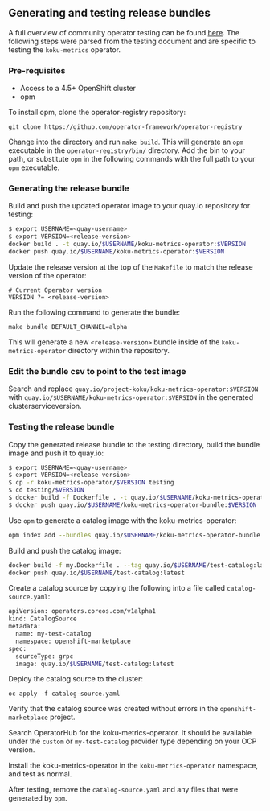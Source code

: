 ## Generating and testing release bundles 

A full overview of community operator testing can be found [here](https://operator-framework.github.io/community-operators/testing-operators/). The following steps were parsed from the testing document and are specific to testing the `koku-metrics` operator.

### Pre-requisites 

* Access to a 4.5+ OpenShift cluster
* opm

To install opm, clone the operator-registry repository: 

```
git clone https://github.com/operator-framework/operator-registry
```
Change into the directory and run `make build`. This will generate an `opm` executable in the `operator-registry/bin/` directory. Add the bin to your path, or substitute `opm` in the following commands with the full path to your `opm` executable.

### Generating the release bundle 
Build and push the updated operator image to your quay.io repository for testing: 

```sh
$ export USERNAME=<quay-username>
$ export VERSION=<release-version>
docker build . -t quay.io/$USERNAME/koku-metrics-operator:$VERSION
docker push quay.io/$USERNAME/koku-metrics-operator:$VERSION 
```

Update the release version at the top of the `Makefile` to match the release version of the operator: 

```
# Current Operator version
VERSION ?= <release-version>
```
Run the following command to generate the bundle: 

```
make bundle DEFAULT_CHANNEL=alpha
```
This will generate a new `<release-version>` bundle inside of the `koku-metrics-operator` directory within the repository. 

### Edit the bundle csv to point to the test image
Search and replace `quay.io/project-koku/koku-metrics-operator:$VERSION` with `quay.io/$USERNAME/koku-metrics-operator:$VERSION` in the generated clusterserviceversion. 


### Testing the release bundle 
Copy the generated release bundle to the testing directory, build the bundle image and push it to quay.io:

```sh
$ export USERNAME=<quay-username>
$ export VERSION=<release-version>
$ cp -r koku-metrics-operator/$VERSION testing
$ cd testing/$VERSION
$ docker build -f Dockerfile . -t quay.io/$USERNAME/koku-metrics-operator-bundle:$VERSION
$ docker push quay.io/$USERNAME/koku-metrics-operator-bundle:$VERSION
```

Use `opm` to generate a catalog image with the koku-metrics-operator:

```sh
opm index add --bundles quay.io/$USERNAME/koku-metrics-operator-bundle:$VERSION --generate --out-dockerfile "my.Dockerfile"
```

Build and push the catalog image: 

```sh
docker build -f my.Dockerfile . --tag quay.io/$USERNAME/test-catalog:latest
docker push quay.io/$USERNAME/test-catalog:latest
```

Create a catalog source by copying the following into a file called `catalog-source.yaml`: 

```sh
apiVersion: operators.coreos.com/v1alpha1
kind: CatalogSource
metadata:
  name: my-test-catalog
  namespace: openshift-marketplace
spec:
  sourceType: grpc
  image: quay.io/$USERNAME/test-catalog:latest
```

Deploy the catalog source to the cluster: 

```
oc apply -f catalog-source.yaml
```

Verify that the catalog source was created without errors in the `openshift-marketplace` project. 

Search OperatorHub for the koku-metrics-operator. It should be available under the `custom` or `my-test-catalog` provider type depending on your OCP version.

Install the koku-metrics-operator in the `koku-metrics-operator` namespace, and test as normal. 

After testing, remove the `catalog-source.yaml` and any files that were generated by `opm`. 
